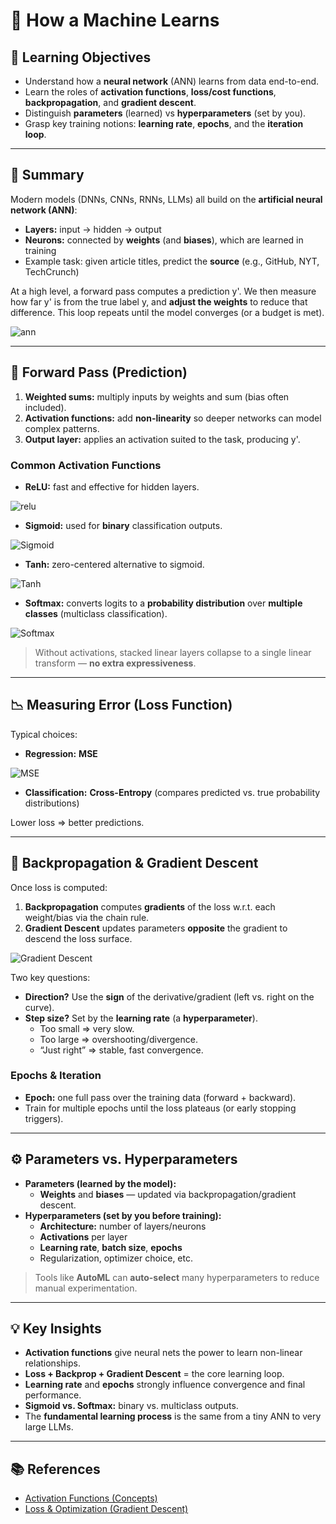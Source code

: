 # 📘 How a Machine Learns  

## 🎯 Learning Objectives  
- Understand how a **neural network** (ANN) learns from data end-to-end.  
- Learn the roles of **activation functions**, **loss/cost functions**, **backpropagation**, and **gradient descent**.  
- Distinguish **parameters** (learned) vs **hyperparameters** (set by you).  
- Grasp key training notions: **learning rate**, **epochs**, and the **iteration loop**.  

---

## 📝 Summary  

Modern models (DNNs, CNNs, RNNs, LLMs) all build on the **artificial neural network (ANN)**:  
- **Layers:** input → hidden → output  
- **Neurons:** connected by **weights** (and **biases**), which are learned in training  
- Example task: given article titles, predict the **source** (e.g., GitHub, NYT, TechCrunch)

At a high level, a forward pass computes a prediction y'. We then measure how far y' is from the true label y, and **adjust the weights** to reduce that difference. This loop repeats until the model converges (or a budget is met).

![ann](../imgs/ann.png)

---

## 🔢 Forward Pass (Prediction)  

1. **Weighted sums:** multiply inputs by weights and sum (bias often included).  
2. **Activation functions:** add **non-linearity** so deeper networks can model complex patterns.  
3. **Output layer:** applies an activation suited to the task, producing y'.

### Common Activation Functions  
- **ReLU:** fast and effective for hidden layers.  

![relu](../imgs/relu.png)

- **Sigmoid:** used for **binary** classification outputs.  

![Sigmoid](../imgs/sigmoid.png)


- **Tanh:** zero-centered alternative to sigmoid.  

![Tanh](../imgs/tanh.png)


- **Softmax:** converts logits to a **probability distribution** over **multiple classes** (multiclass classification).  

![Softmax](../imgs/softmax.png)


> Without activations, stacked linear layers collapse to a single linear transform — **no extra expressiveness**.

---

## 📉 Measuring Error (Loss Function)  

Typical choices:  
- **Regression:** **MSE** 

![MSE](../imgs/mse.png)


- **Classification:** **Cross-Entropy** (compares predicted vs. true probability distributions)

Lower loss ⇒ better predictions.

---

## 🔁 Backpropagation & Gradient Descent  

Once loss is computed:  
1. **Backpropagation** computes **gradients** of the loss w.r.t. each weight/bias via the chain rule.  
2. **Gradient Descent** updates parameters **opposite** the gradient to descend the loss surface.

![Gradient Descent](../imgs/gradient_descent.png)


Two key questions:  
- **Direction?** Use the **sign** of the derivative/gradient (left vs. right on the curve).  
- **Step size?** Set by the **learning rate** (a **hyperparameter**).  
  - Too small ⇒ very slow.  
  - Too large ⇒ overshooting/divergence.  
  - “Just right” ⇒ stable, fast convergence.

### Epochs & Iteration  
- **Epoch:** one full pass over the training data (forward + backward).  
- Train for multiple epochs until the loss plateaus (or early stopping triggers).

---

## ⚙️ Parameters vs. Hyperparameters  

- **Parameters (learned by the model):**  
  - **Weights** and **biases** — updated via backpropagation/gradient descent.  
- **Hyperparameters (set by you before training):**  
  - **Architecture:** number of layers/neurons  
  - **Activations** per layer  
  - **Learning rate**, **batch size**, **epochs**  
  - Regularization, optimizer choice, etc.

> Tools like **AutoML** can **auto-select** many hyperparameters to reduce manual experimentation.

---

## 💡 Key Insights  
- **Activation functions** give neural nets the power to learn non-linear relationships.  
- **Loss + Backprop + Gradient Descent** = the core learning loop.  
- **Learning rate** and **epochs** strongly influence convergence and final performance.  
- **Sigmoid vs. Softmax:** binary vs. multiclass outputs.  
- The **fundamental learning process** is the same from a tiny ANN to very large LLMs.

---

## 📚 References  
- [Activation Functions (Concepts)](https://developers.google.com/machine-learning/crash-course/neural-networks/activation-functions)  
- [Loss & Optimization (Gradient Descent)](https://developers.google.com/machine-learning/crash-course/reducing-loss/gradient-descent)  